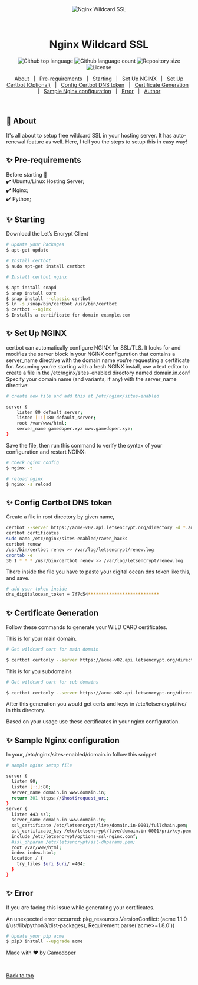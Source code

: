 <div align="center" id="top">
  <img src="./.github/app.gif" alt="Nginx Wildcard SSL" />

  &#xa0;

  <!-- <a href="https://gamedoper.com">Demo</a> -->
</div>

<h1 align="center">Nginx Wildcard SSL</h1>

<p align="center">
  <img alt="Github top language" src="https://img.shields.io/github/languages/top/{{YOUR_GITHUB_USERNAME}}/nginx-wildcard?color=56BEB8">

  <img alt="Github language count" src="https://img.shields.io/github/languages/count/{{YOUR_GITHUB_USERNAME}}/nginx-wildcard?color=56BEB8">

  <img alt="Repository size" src="https://img.shields.io/github/repo-size/{{YOUR_GITHUB_USERNAME}}/nginx-wildcard?color=56BEB8">

  <img alt="License" src="https://img.shields.io/github/license/{{YOUR_GITHUB_USERNAME}}/nginx-wildcard?color=56BEB8">

  <!-- <img alt="Github issues" src="https://img.shields.io/github/issues/{{YOUR_GITHUB_USERNAME}}/nginx-wildcard?color=56BEB8" /> -->

  <!-- <img alt="Github forks" src="https://img.shields.io/github/forks/{{YOUR_GITHUB_USERNAME}}/nginx-wildcard?color=56BEB8" /> -->

  <!-- <img alt="Github stars" src="https://img.shields.io/github/stars/{{YOUR_GITHUB_USERNAME}}/nginx-wildcard?color=56BEB8" /> -->
</p>

<!-- Status -->

<!-- <h4 align="center">
	🚧  Nginx Wildcart SSL 🚀 Under construction...  🚧
</h4>

<hr> -->

<p align="center">
  <a href="#dart-about">About</a> &#xa0; | &#xa0;
  <a href="#sparkles-pre-requirements">Pre-requirements</a> &#xa0; | &#xa0;
  <a href="#sparkles-starting">Starting</a> &#xa0; | &#xa0;
  <a href="#sparkles-set-up-nginx">Set Up NGINX</a> &#xa0; | &#xa0;
  <a href="#sparkles-set-up-certbot-(optional)">Set Up Certbot (Optional)</a> &#xa0; | &#xa0;
  <a href="#sparkles-config-certbot-dns-token">Config Certbot DNS token</a> &#xa0; | &#xa0;
  <a href="#sparkles-certificate-generation">Certificate Generation</a> &#xa0; | &#xa0;
  <a href="#sparkles-sample-nginx-configuration">Sample Nginx configuration</a> &#xa0; | &#xa0;
  <a href="#sparkles-error">Error</a> &#xa0; | &#xa0;
  <a href="https://github.com/{{infantsabin}}" target="_blank">Author</a>
</p>

<br>

## :dart: About ##

It's all about to setup free wildcard SSL in your hosting server. It has auto-renewal feature as well. Here, I tell you the steps to setup this in easy way!

## :sparkles: Pre-requirements ##
Before starting :checkered_flag: \
:heavy_check_mark: Ubuntu/Linux Hosting Server;\
:heavy_check_mark: Nginx;\
:heavy_check_mark: Python;

## :sparkles: Starting ##

Download the Let’s Encrypt Client

```bash
# Update your Packages
$ apt-get update

# Install certbot
$ sudo apt-get install certbot

# Install certbot nginx

$ apt install snapd
$ snap install core
$ snap install --classic certbot
$ ln -s /snap/bin/certbot /usr/bin/certbot
$ certbot --nginx 
$ Installs a certificate for domain example.com

```

## :sparkles: Set Up NGINX ##

certbot can automatically configure NGINX for SSL/TLS. It looks for and modifies the server block in your NGINX configuration that contains a server_name directive with the domain name you’re requesting a certificate for.
Assuming you’re starting with a fresh NGINX install, use a text editor to create a file in the /etc/nginx/sites-enabled directory named domain.in.conf
Specify your domain name (and variants, if any) with the server_name directive:

```bash
# create new file and add this at /etc/nginx/sites-enabled

server {
    listen 80 default_server;
    listen [::]:80 default_server;
    root /var/www/html;
    server_name gamedoper.xyz www.gamedoper.xyz;
}
```

Save the file, then run this command to verify the syntax of your configuration and restart NGINX:

```bash
# check nginx config
$ nginx -t

# reload nginx
$ nginx -s reload
```


## :sparkles: Config Certbot DNS token ##

Create a file in root directory by given name,

```bash
certbot --server https://acme-v02.api.letsencrypt.org/directory -d *.anglo-indiancuisine.com -d anglo-indiancuisine.com --manual --preferred-challenges dns-01 certonly
certbot certificates
sudo nano /etc/nginx/sites-enabled/raven_hacks
certbot renew
/usr/bin/certbot renew >> /var/log/letsencrypt/renew.log
crontab -e
30 1 * * * /usr/bin/certbot renew >> /var/log/letsencrypt/renew.log


```

There inside the file you have to paste your digital ocean dns token like this, and save.


```bash
# add your token inside
dns_digitalocean_token = 7f7c54***************************
```

## :sparkles: Certificate Generation ##

Follow these commands to generate your WILD CARD certificates.

This is for your main domain.

```bash
# Get wildcard cert for main domain

$ certbot certonly --server https://acme-v02.api.letsencrypt.org/directory --dns-digitalocean --dns-digitalocean-credentials /root/0IMPORTANT_digital_ocean_creds.txt --dns-digitalocean-propagation-seconds 60 -d \domain.in

```

This is for you subdomains

```bash
# Get wildcard cert for sub domains

$ certbot certonly --server https://acme-v02.api.letsencrypt.org/directory --dns-digitalocean --dns-digitalocean-credentials /root/0IMPORTANT_digital_ocean_creds.txt --dns-digitalocean-propagation-seconds 60 -d \*.domain.in

```

After this generation you would get certs and keys in /etc/letsencrypt/live/  in this directory.

Based on your usage use these certificates in your nginx configuration.

## :sparkles: Sample Nginx configuration ##

In your,  /etc/nginx/sites-enabled/domain.in  follow this snippet

```bash
# sample nginx setup file

server {
  listen 80;
  listen [::]:80;
  server_name domain.in www.domain.in;
  return 301 https://$host$request_uri;
}
server {
  listen 443 ssl;
  server_name domain.in www.domain.in;
  ssl_certificate /etc/letsencrypt/live/domain.in-0001/fullchain.pem;
  ssl_certificate_key /etc/letsencrypt/live/domain.in-0001/privkey.pem;
  include /etc/letsencrypt/options-ssl-nginx.conf;
  #ssl_dhparam /etc/letsencrypt/ssl-dhparams.pem;
  root /var/www/html;
  index index.html;
  location / {
    try_files $uri $uri/ =404;
  }
}

```

## :sparkles: Error ##

If you are facing this issue while generating your certificates.

An unexpected error occurred:
pkg_resources.VersionConflict: (acme 1.1.0 (/usr/lib/python3/dist-packages), Requirement.parse('acme>=1.8.0'))

```bash
# Update your pip acme
$ pip3 install --upgrade acme

```

Made with :heart: by <a href="https://github.com/{{gamedoper}}" target="_blank">Gamedoper</a>

&#xa0;

<a href="#top">Back to top</a>
